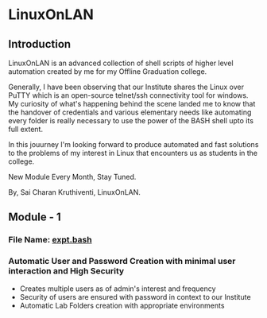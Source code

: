 # LinuxOnLAN
## Introduction
LinuxOnLAN is an advanced collection of shell scripts of higher level automation created by me for my Offline Graduation college.


Generally, I have been observing that our Institute shares the Linux over PuTTY which is an open-source telnet/ssh connectivity tool for windows. My curiosity of what's happening behind the scene landed me to know that the handover of credentials and various elementary needs like automating every folder is really necessary to use the power of the BASH shell upto its full extent.

In this jouurney I'm looking forward to produce automated and fast solutions to the problems of my interest in Linux that encounters us as students in the college.

New Module Every Month,
Stay Tuned.

By,
Sai Charan Kruthiventi,
LinuxOnLAN.


## Module - 1
### <b>File Name: [expt.bash](/expt.bash)</b>
### Automatic User and Password Creation with minimal user interaction and High Security
- Creates multiple users as of admin's interest and frequency
- Security of users are ensured with password in context to our Institute
- Automatic Lab Folders creation with appropriate environments
